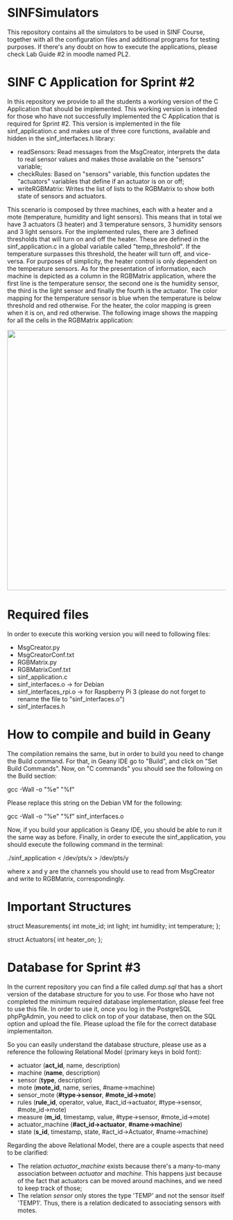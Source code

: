 # SINFSimulators

This repository contains all the simulators to be used in SINF Course, together with all the configuration files and additional programs for testing purposes. If there's any doubt on how to execute the applications, please check Lab Guide #2 in moodle named PL2.

# SINF C Application for Sprint #2

In this repository we provide to all the students a working version of the C Application that should be implemented. This working version is intended for those who have not successfully implemented the C Application that is required for Sprint #2. This version is implemented in the file sinf_application.c and makes use of three core functions, available and hidden in the sinf_interfaces.h library:

- readSensors: Read messages from the MsgCreator, interprets the data to real sensor values and makes those available on the "sensors" variable;
- checkRules: Based on "sensors" variable, this function updates the "actuators" variables that define if an actuator is on or off;
- writeRGBMatrix: Writes the list of lists to the RGBMatrix to show both state of sensors and actuators.

This scenario is composed by three machines, each with a heater and a mote (temperature, humidity and light sensors). This means that in total we have 3 actuators (3 heater) and 3 temperature sensors, 3 humidity sensors and 3 light sensors. For the implemented rules, there are 3 defined thresholds that will turn on and off the heater. These are defined in the sinf_application.c in a global variable called "temp_threshold". If the temperature surpasses this threshold, the heater will turn off, and vice-versa. For purposes of simplicity, the heater control is only dependent on the temperature sensors. As for the presentation of information, each machine is depicted as a column in the RGBMatrix application, where the first line is the temperature sensor, the second one is the humidity sensor, the third is the light sensor and finally the fourth is the actuator. The color mapping for the temperature sensor is blue when the temperature is below threshold and red otherwise. For the heater, the color mapping is green when it is on, and red otherwise. The following image shows the mapping for all the cells in the RGBMatrix application:

<img src="https://github.com/SINF-FEUP/SINFSimulators/blob/master/RGBMatrix_Screenshot.png" width="600">

# Required files

In order to execute this working version you will need to following files:

- MsgCreator.py
- MsgCreatorConf.txt
- RGBMatrix.py
- RGBMatrixConf.txt
- sinf_application.c
- sinf_interfaces.o -> for Debian
- sinf_interfaces_rpi.o -> for Raspberry Pi 3 (please do not forget to rename the file to "sinf_interfaces.o")
- sinf_interfaces.h

# How to compile and build in Geany

The compilation remains the same, but in order to build you need to change the Build command. For that, in Geany IDE go to "Build", and click on "Set Build Commands". Now, on "C commands" you should see the following on the Build section:

gcc -Wall -o "%e" "%f"

Please replace this string on the Debian VM for the following:

gcc -Wall -o "%e" "%f" sinf_interfaces.o

Now, if you build your application is Geany IDE, you should be able to run it the same way as before. Finally, in order to execute the sinf_application, you should execute the following command in the terminal:

./sinf_application < /dev/pts/x > /dev/pts/y

where x and y are the channels you should use to read from MsgCreator and write to RGBMatrix, correspondingly.

# Important Structures

struct Measurements{
	int mote_id;
	int light;
	int humidity;
	int temperature;
};

struct Actuators{
	int heater_on;
};

# Database for Sprint #3

In the current repository you can find a file called *dump.sql* that has a short version of the database structure for you to use. For those who have not completed the minimum required database implementation, please feel free to use this file. In order to use it, once you log in the PostgreSQL phpPgAdmin, you need to click on top of your database, then on the SQL option and upload the file. Please upload the file for the correct database implementaiton.

So you can easily understand the database structure, please use as a reference the following Relational Model (primary keys in bold font):

* actuator (**act_id**, name, description)
* machine (**name**, description)
* sensor (**type**, description)
* mote (**mote_id**, name, series, #name->machine)
* sensor_mote (**#type->sensor**, **#mote_id->mote**)
* rules (**rule_id**, operator, value, #act_id->actuator, #type->sensor, #mote_id->mote)
* measure (**m_id**, timestamp, value, #type->sensor, #mote_id->mote)
* actuator_machine (**#act_id->actuator**, **#name->machine**)
* state (**s_id**, timestamp, state, #act_id->Actuator, #name->machine)

Regarding the above Relational Model, there are a couple aspects that need to be clarified:

* The relation *actuator_machine* exists because there's a many-to-many association between *actuator* and *machine*. This happens just because of the fact that actuators can be moved around machines, and we need to keep track of those;
* The relation *sensor* only stores the type 'TEMP' and not the sensor itself 'TEMP1'. Thus, there is a relation dedicated to associating sensors with motes.

